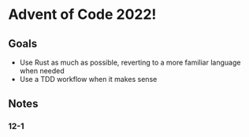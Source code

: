 # Advent of Code 2022!

## Goals 
- Use Rust as much as possible, reverting to a more familiar language when needed
- Use a TDD workflow when it makes sense

## Notes
### 12-1
